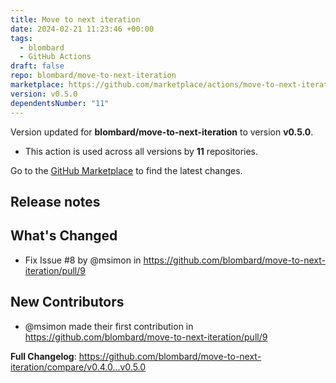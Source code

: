 ```yaml
---
title: Move to next iteration
date: 2024-02-21 11:23:46 +00:00
tags:
  - blombard
  - GitHub Actions
draft: false
repo: blombard/move-to-next-iteration
marketplace: https://github.com/marketplace/actions/move-to-next-iteration
version: v0.5.0
dependentsNumber: "11"
---
```



Version updated for **blombard/move-to-next-iteration** to version **v0.5.0**.
- This action is used across all versions by **11** repositories.

Go to the [GitHub Marketplace](https://github.com/marketplace/actions/move-to-next-iteration) to find the latest changes.

## Release notes

## What's Changed
* Fix Issue #8 by @msimon in https://github.com/blombard/move-to-next-iteration/pull/9

## New Contributors
* @msimon made their first contribution in https://github.com/blombard/move-to-next-iteration/pull/9

**Full Changelog**: https://github.com/blombard/move-to-next-iteration/compare/v0.4.0...v0.5.0
